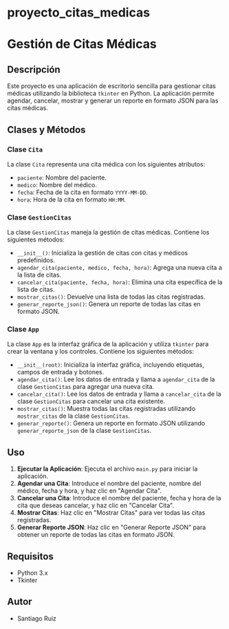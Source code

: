 # proyecto_citas_medicas
# Gestión de Citas Médicas

## Descripción

Este proyecto es una aplicación de escritorio sencilla para gestionar citas médicas utilizando la biblioteca `tkinter` en Python. La aplicación permite agendar, cancelar, mostrar y generar un reporte en formato JSON para las citas médicas.

## Clases y Métodos

### Clase `Cita`

La clase `Cita` representa una cita médica con los siguientes atributos:
- `paciente`: Nombre del paciente.
- `medico`: Nombre del médico.
- `fecha`: Fecha de la cita en formato `YYYY-MM-DD`.
- `hora`: Hora de la cita en formato `HH:MM`.

### Clase `GestionCitas`

La clase `GestionCitas` maneja la gestión de citas médicas. Contiene los siguientes métodos:
- `__init__()`: Inicializa la gestión de citas con citas y médicos predefinidos.
- `agendar_cita(paciente, medico, fecha, hora)`: Agrega una nueva cita a la lista de citas.
- `cancelar_cita(paciente, fecha, hora)`: Elimina una cita específica de la lista de citas.
- `mostrar_citas()`: Devuelve una lista de todas las citas registradas.
- `generar_reporte_json()`: Genera un reporte de todas las citas en formato JSON.

### Clase `App`

La clase `App` es la interfaz gráfica de la aplicación y utiliza `tkinter` para crear la ventana y los controles. Contiene los siguientes métodos:
- `__init__(root)`: Inicializa la interfaz gráfica, incluyendo etiquetas, campos de entrada y botones.
- `agendar_cita()`: Lee los datos de entrada y llama a `agendar_cita` de la clase `GestionCitas` para agregar una nueva cita.
- `cancelar_cita()`: Lee los datos de entrada y llama a `cancelar_cita` de la clase `GestionCitas` para cancelar una cita existente.
- `mostrar_citas()`: Muestra todas las citas registradas utilizando `mostrar_citas` de la clase `GestionCitas`.
- `generar_reporte()`: Genera un reporte en formato JSON utilizando `generar_reporte_json` de la clase `GestionCitas`.

## Uso

1. **Ejecutar la Aplicación**: Ejecuta el archivo `main.py` para iniciar la aplicación.
2. **Agendar una Cita**: Introduce el nombre del paciente, nombre del médico, fecha y hora, y haz clic en "Agendar Cita".
3. **Cancelar una Cita**: Introduce el nombre del paciente, fecha y hora de la cita que deseas cancelar, y haz clic en "Cancelar Cita".
4. **Mostrar Citas**: Haz clic en "Mostrar Citas" para ver todas las citas registradas.
5. **Generar Reporte JSON**: Haz clic en "Generar Reporte JSON" para obtener un reporte de todas las citas en formato JSON.

## Requisitos

- Python 3.x
- Tkinter 

## Autor

- Santiago Ruiz

